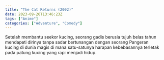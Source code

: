```yaml
---
title: "The Cat Returns (2002)"
date: 2023-09-26T13:46:23Z
tags: ["Anime"]
categories: ["Adventure", "Comedy"]
---
```


Setelah membantu seekor kucing, seorang gadis berusia tujuh belas tahun mendapati dirinya tanpa sadar bertunangan dengan seorang Pangeran kucing di dunia magis di mana satu-satunya harapan kebebasannya terletak pada patung kucing yang rapi menjadi hidup.

  <mux-player stream-type="on-demand"
  src="https://kp3d-my.sharepoint.com/personal/ryoo_kp3d_onmicrosoft_com/_layouts/15/download.aspx?share=EWLAEYZRgmNOvmUP0hbo4bYBk_qdxgtqbkRI4nbBsaPYRw" metadata-video-title="The Cat Returns (2002)" prefer-playback="mse" controls>
  </mux-player>
  
  
  <script src="https://cdn.jsdelivr.net/npm/@mux/mux-player"></script>
  
   <script id="PaDwmMjhkEOSnTtXwrOyTn7FJP1rTCRSt2vjACoFfHo" type="application/ld+json">
 {
  "@context": "https://schema.org/",
  "@type": "VideoObject",
  "name": "The Cat Returns (2002)",
  "contentUrl": "https://stream.mux.com/PaDwmMjhkEOSnTtXwrOyTn7FJP1rTCRSt2vjACoFfHo.m3u8",
  "thumbnailUrl": "https://www.themoviedb.org/t/p/original/sIRutO4Zbr1a0JKZunJKSytYQ69.jpg?width=314&fit_mode=preserve&time=25",
  "uploadDate": "2023-09-26T13:46:23Z",
}

</script>


